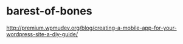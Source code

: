 # barest-of-bones
http://premium.wpmudev.org/blog/creating-a-mobile-app-for-your-wordpress-site-a-diy-guide/
